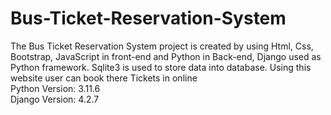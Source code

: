 # Bus-Ticket-Reservation-System
The Bus Ticket Reservation System project is created by using Html, Css, Bootstrap, JavaScript in front-end and Python in Back-end, Django used as Python framework. Sqlite3 is used to store data into database. Using this website user can book there Tickets in online<br>
Python Version: 3.11.6<br>
Django Version: 4.2.7

